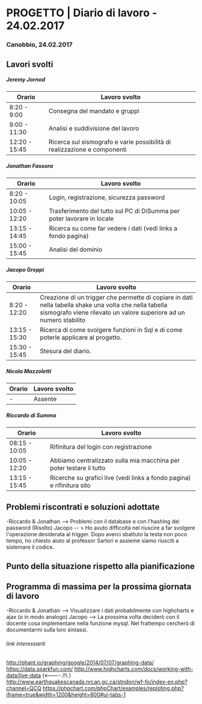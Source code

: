 

# PROGETTO | Diario di lavoro - 24.02.2017

### Canobbio, 24.02.2017

## Lavori svolti
##### Jeremy Jornod

|Orario        |Lavoro svolto                 |
|--------------|------------------------------|
|8:20 - 9:00   |Consegna del mandato e gruppi |
|9:00 - 11:30 |Analisi e suddivisione del lavoro  |
|12:20 - 15:45   |Ricerca sul sismografo e varie possibilità di realizzazione e componenti |

##### Jonathan Fassora
|Orario        |Lavoro svolto                 |
|--------------|------------------------------|
|8:20 - 10:05   |Login, registrazione, sicurezza password    |
|10:05 - 12:20 |Trasferimento del tutto sul PC di DiSumma per poter lavorare in locale  |
|13:15 - 14:45 |Ricerca su come far vedere i dati (vedi links a fondo pagina)  |
|15:00 - 15:45 |Analisi del dominio |

##### Jacopo Greppi
|Orario        |Lavoro svolto|
|--------------|------------------------------------------------------------------------------------------------------------------------------------------------------|
|8:20 - 12:20  |Creazione di un trigger che permette di copiare in dati nella tabella shake una volta che nella tabella sismografo viene rilevato un valore superiore ad un numero stabilito|
|13:15 - 15:30 |Ricerca di come svolgere funzioni in Sql e di come poterle applicare al progetto.|
|15:30 - 15:45 |Stesura del diario.|                                  |

##### Nicola Mazzoletti
|Orario        |Lavoro svolto                 |
|--------------|------------------------------|
|-|Assente|


##### Riccardo di Summa
|Orario        |Lavoro svolto                 |
|--------------|------------------------------|
|08:15 - 10:05   |Rifinitura del login con registrazione |
|10:05 - 12:20   |Abbiamo centralizzato sulla mia macchina per poter testare il tutto|
|13:15 - 15:45 | Ricerche su grafici live (vedi links a fondo pagina) e rifinitura sito|


##  Problemi riscontrati e soluzioni adottate
-Riccardo & Jonathan --> Problemi con il database e con l'hashing dei password (Risolto)
Jacopo -- > Ho avuto difficoltà nel riuscire a far svolgere l'operazione desiderata al trigger. Dopo averci sbattuto la testa non poco tempo, ho chiesto aiuto al professor Sartori e assieme siamo riusciti a sistemare il codice.


##  Punto della situazione rispetto alla pianificazione


## Programma di massima per la prossima giornata di lavoro
-Riccardo & Jonathan --> Visualizzare i dati probabilmente con highcharts e ajax (o in modo analogo)
Jacopo --> La prossima volta deciderò con il docente cosa implementare nella funzione mysql. Nel frattempo cercherò di documentarmi sulla loro sintassi. 

###### link interessanti

http://phant.io/graphing/google/2014/07/07/graphing-data/
https://data.sparkfun.com/
http://www.highcharts.com/docs/working-with-data/live-data  (<---- /!\ )
http://www.earthquakescanada.nrcan.gc.ca/stndon/wf-fo/index-en.php?channel=QCQ
https://phpchart.com/phpChart/examples/reploting.php?iframe=true&width=1200&height=800#ui-tabs-1

